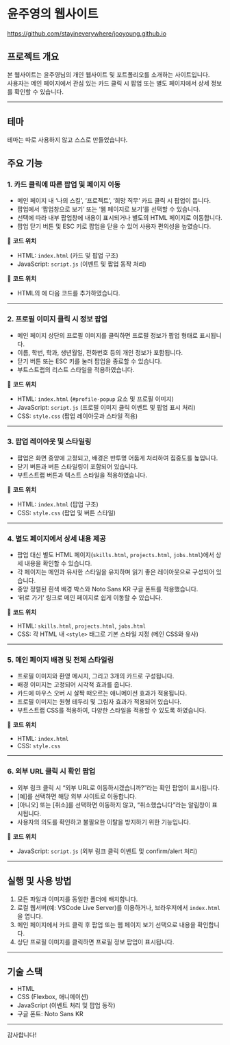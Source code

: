 # 윤주영의 웹사이트
https://github.com/stayineverywhere/jooyoung.github.io

## 프로젝트 개요
본 웹사이트는 윤주영님의 개인 웹사이트 및 포트폴리오를 소개하는 사이트입니다.  
사용자는 메인 페이지에서 관심 있는 카드 클릭 시 팝업 또는 별도 페이지에서 상세 정보를 확인할 수 있습니다.

---
## 테마
테마는 따로 사용하지 않고 스스로 만들었습니다. 

## 주요 기능

### 1. 카드 클릭에 따른 팝업 및 페이지 이동
- 메인 페이지 내 ‘나의 스킬’, ‘프로젝트’, ‘희망 직무’ 카드 클릭 시 팝업이 뜹니다.
- 팝업에서 ‘팝업창으로 보기’ 또는 ‘웹 페이지로 보기’를 선택할 수 있습니다.
- 선택에 따라 내부 팝업창에 내용이 표시되거나 별도의 HTML 페이지로 이동합니다.
- 팝업 닫기 버튼 및 ESC 키로 팝업을 닫을 수 있어 사용자 편의성을 높였습니다.

📁 **코드 위치**  
- HTML: `index.html` (카드 및 팝업 구조)  
- JavaScript: `script.js` (이벤트 및 팝업 동작 처리)

📁 **코드 위치**  
- HTML의 <head>에 다음 코드를 추가하였습니다.
  <link href="https://cdn.jsdelivr.net/npm/bootstrap@5.3.3/dist/css/bootstrap.min.css" rel="stylesheet">
  <script src="https://cdn.jsdelivr.net/npm/bootstrap@5.3.3/dist/js/bootstrap.bundle.min.js"></script>
---

### 2. 프로필 이미지 클릭 시 정보 팝업
- 메인 페이지 상단의 프로필 이미지를 클릭하면 프로필 정보가 팝업 형태로 표시됩니다.
- 이름, 학번, 학과, 생년월일, 전화번호 등의 개인 정보가 포함됩니다.
- 닫기 버튼 또는 ESC 키를 눌러 팝업을 종료할 수 있습니다.
- 부트스트랩의 리스트 스타일을 적용하였습니다.

📁 **코드 위치**  
- HTML: `index.html` (`#profile-popup` 요소 및 프로필 이미지)  
- JavaScript: `script.js` (프로필 이미지 클릭 이벤트 및 팝업 표시 처리)  
- CSS: `style.css` (팝업 레이아웃과 스타일 적용)

---

### 3. 팝업 레이아웃 및 스타일링
- 팝업은 화면 중앙에 고정되고, 배경은 반투명 어둡게 처리하여 집중도를 높입니다.
- 닫기 버튼과 버튼 스타일링이 포함되어 있습니다.
- 부트스트랩 버튼과 텍스트 스타일을 적용하였습니다.

📁 **코드 위치**  
- HTML: `index.html` (팝업 구조)  
- CSS: `style.css` (팝업 및 버튼 스타일)

---

### 4. 별도 페이지에서 상세 내용 제공
- 팝업 대신 별도 HTML 페이지(`skills.html`, `projects.html`, `jobs.html`)에서 상세 내용을 확인할 수 있습니다.
- 각 페이지는 메인과 유사한 스타일을 유지하며 읽기 좋은 레이아웃으로 구성되어 있습니다.
- 중앙 정렬된 흰색 배경 박스와 Noto Sans KR 구글 폰트를 적용했습니다.
- ‘뒤로 가기’ 링크로 메인 페이지로 쉽게 이동할 수 있습니다.

📁 **코드 위치**  
- HTML: `skills.html`, `projects.html`, `jobs.html`  
- CSS: 각 HTML 내 `<style>` 태그로 기본 스타일 지정 (메인 CSS와 유사)

---

### 5. 메인 페이지 배경 및 전체 스타일링
- 프로필 이미지와 환영 메시지, 그리고 3개의 카드로 구성됩니다.
- 배경 이미지는 고정되어 시각적 효과를 줍니다.
- 카드에 마우스 오버 시 살짝 떠오르는 애니메이션 효과가 적용됩니다.
- 프로필 이미지는 원형 테두리 및 그림자 효과가 적용되어 있습니다.
- 부트스트랩 CSS를 적용하여, 다양한 스타일을 적용할 수 있도록 하였습니다.

📁 **코드 위치**  
- HTML: `index.html`  
- CSS: `style.css`

---

### 6. 외부 URL 클릭 시 확인 팝업
- 외부 링크 클릭 시 “외부 URL로 이동하시겠습니까?”라는 확인 팝업이 표시됩니다.
- [예]를 선택하면 해당 외부 사이트로 이동합니다.
- [아니오] 또는 [취소]를 선택하면 이동하지 않고, “취소했습니다”라는 알림창이 표시됩니다.
- 사용자의 의도를 확인하고 불필요한 이탈을 방지하기 위한 기능입니다.

📁 **코드 위치**  
- JavaScript: `script.js` (외부 링크 클릭 이벤트 및 confirm/alert 처리)

---

## 실행 및 사용 방법
1. 모든 파일과 이미지를 동일한 폴더에 배치합니다.  
2. 로컬 웹서버(예: VSCode Live Server)를 이용하거나, 브라우저에서 `index.html`을 엽니다.  
3. 메인 페이지에서 카드 클릭 후 팝업 또는 웹 페이지 보기 선택으로 내용을 확인합니다.  
4. 상단 프로필 이미지를 클릭하면 프로필 정보 팝업이 표시됩니다.

---

## 기술 스택
- HTML  
- CSS (Flexbox, 애니메이션)  
- JavaScript (이벤트 처리 및 팝업 동작)  
- 구글 폰트: Noto Sans KR

---

감사합니다!
